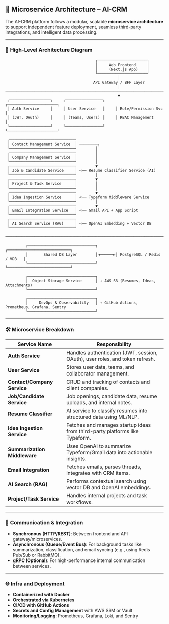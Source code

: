 ## 🧩 **Microservice Architecture – AI-CRM**

The AI-CRM platform follows a modular, scalable **microservice architecture** to support independent feature deployment, seamless third-party integrations, and intelligent data processing.

---

### 📌 **High-Level Architecture Diagram**

```
                                        ┌──────────────────────┐
                                        │     Web Frontend     │
                                        │     (Next.js App)    │
                                        └─────────┬────────────┘
                                                  │
                                       API Gateway / BFF Layer
                                                  │
────────────────────────────────────────────────────────────────────────────────────
                                                  ▼
 ┌──────────────────┐     ┌────────────────┐     ┌──────────────────────┐
 │ Auth Service     │     │ User Service   │     │ Role/Permission Svc  │
 │ (JWT, OAuth)     │     │ (Teams, Users) │     │ RBAC Management      │
 └──────────────────┘     └────────────────┘     └──────────────────────┘

 ┌─────────────────────────────┐
 │ Contact Management Service  │ ────────┐
 └─────────────────────────────┘        │
 ┌─────────────────────────────┐        │
 │ Company Management Service  │        │
 └─────────────────────────────┘        │
 ┌─────────────────────────────┐        ▼
 │ Job & Candidate Service     │ <── Resume Classifier Service (AI)
 └─────────────────────────────┘        │
 ┌─────────────────────────────┐        ▼
 │ Project & Task Service      │        │
 └─────────────────────────────┘        │
 ┌─────────────────────────────┐        ▼
 │ Idea Ingestion Service      │ <── Typeform Middleware Service
 └─────────────────────────────┘        │
 ┌─────────────────────────────┐        ▼
 │ Email Integration Service   │ <── Gmail API + App Script
 └─────────────────────────────┘
 ┌─────────────────────────────┐
 │ AI Search Service (RAG)     │ <── OpenAI Embedding + Vector DB
 └─────────────────────────────┘

────────────────────────────────────────────────────────────────────────────────────

         ┌──────────────────────────────┐        ┌────────────────────────────┐
         │       Shared DB Layer        │◄──────►│ PostgreSQL / Redis / VDB   │
         └──────────────────────────────┘        └────────────────────────────┘

         ┌──────────────────────────────┐
         │  Object Storage Service      │ → AWS S3 (Resumes, Ideas, Attachments)
         └──────────────────────────────┘

         ┌──────────────────────────────┐
         │     DevOps & Observability   │ → GitHub Actions, Prometheus, Grafana, Sentry
         └──────────────────────────────┘
```

---

### 🛠️ **Microservice Breakdown**

| Service Name                 | Responsibility                                                               |
| ---------------------------- | ---------------------------------------------------------------------------- |
| **Auth Service**             | Handles authentication (JWT, session, OAuth), user roles, and token refresh. |
| **User Service**             | Stores user data, teams, and collaborator management.                        |
| **Contact/Company Service**  | CRUD and tracking of contacts and client companies.                          |
| **Job/Candidate Service**    | Job openings, candidate data, resume uploads, and internal notes.            |
| **Resume Classifier**        | AI service to classify resumes into structured data using ML/NLP.            |
| **Idea Ingestion Service**   | Fetches and manages startup ideas from third-party platforms like Typeform.  |
| **Summarization Middleware** | Uses OpenAI to summarize Typeform/Gmail data into actionable insights.       |
| **Email Integration**        | Fetches emails, parses threads, integrates with CRM items.                   |
| **AI Search (RAG)**          | Performs contextual search using vector DB and OpenAI embeddings.            |
| **Project/Task Service**     | Handles internal projects and task workflows.                                |

---

### 🔄 **Communication & Integration**

- **Synchronous (HTTP/REST)**: Between frontend and API gateway/microservices.
- **Asynchronous (Queue/Event Bus)**: For background tasks like summarization, classification, and email syncing (e.g., using Redis Pub/Sub or RabbitMQ).
- **gRPC (Optional)**: For high-performance internal communication between services.

---

### 🌐 **Infra and Deployment**

- **Containerized with Docker**
- **Orchestrated via Kubernetes**
- **CI/CD with GitHub Actions**
- **Secrets and Config Management** with AWS SSM or Vault
- **Monitoring/Logging**: Prometheus, Grafana, Loki, and Sentry
